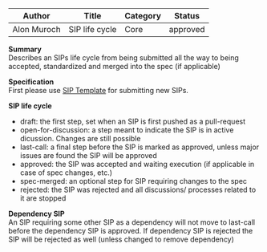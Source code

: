 | Author      | Title          | Category | Status   |
|-------------|----------------|----------|----------|
| Alon Muroch | SIP life cycle | Core     | approved |

**Summary**  
Describes an SIPs life cycle from being submitted all the way to being accepted, standardized and merged into the spec (if applicable)

**Specification**  
First please use [SIP Template](../template_sip.md) for submitting new SIPs.  

**SIP life cycle**
- draft: the first step, set when an SIP is first pushed as a pull-request
- open-for-discussion: a step meant to indicate the SIP is in active dicussion. Changes are still possible
- last-call: a final step before the SIP is marked as approved, unless major issues are found the SIP will be approved
- approved: the SIP was accepted and waiting execution (if applicable in case of spec changes, etc.)
- spec-merged: an optional step for SIP requiring changes to the spec
- rejected: the SIP was rejected and all discussions/ processes related to it are stopped

**Dependency SIP**  
An SIP requiring some other SIP as a dependency will not move to last-call before the dependency SIP is approved.
If dependency SIP is rejected the SIP will be rejected as well (unless changed to remove dependency)


